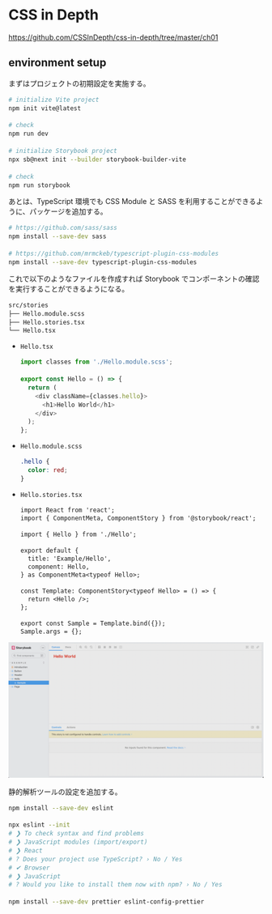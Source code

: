 # CSS in Depth

https://github.com/CSSInDepth/css-in-depth/tree/master/ch01

## environment setup

まずはプロジェクトの初期設定を実施する。

```bash
# initialize Vite project
npm init vite@latest

# check
npm run dev

# initialize Storybook project
npx sb@next init --builder storybook-builder-vite

# check
npm run storybook
```

あとは、TypeScript 環境でも CSS Module と SASS を利用することができるように、パッケージを追加する。

```bash
# https://github.com/sass/sass
npm install --save-dev sass

# https://github.com/mrmckeb/typescript-plugin-css-modules
npm install --save-dev typescript-plugin-css-modules
```

これで以下のようなファイルを作成すれば Storybook でコンポーネントの確認を実行することができるようになる。

```bash
src/stories
├── Hello.module.scss
├── Hello.stories.tsx
└── Hello.tsx
```

- `Hello.tsx`

  ```ts
  import classes from './Hello.module.scss';

  export const Hello = () => {
    return (
      <div className={classes.hello}>
        <h1>Hello World</h1>
      </div>
    );
  };
  ```

- `Hello.module.scss`

  ```scss
  .hello {
    color: red;
  }
  ```

- `Hello.stories.tsx`

  ```tsx
  import React from 'react';
  import { ComponentMeta, ComponentStory } from '@storybook/react';

  import { Hello } from './Hello';

  export default {
    title: 'Example/Hello',
    component: Hello,
  } as ComponentMeta<typeof Hello>;

  const Template: ComponentStory<typeof Hello> = () => {
    return <Hello />;
  };

  export const Sample = Template.bind({});
  Sample.args = {};
  ```

![](assets/HelloComponent.png)

静的解析ツールの設定を追加する。

```bash
npm install --save-dev eslint

npx eslint --init
# ❯ To check syntax and find problems
# ❯ JavaScript modules (import/export)
# ❯ React
# ? Does your project use TypeScript? › No / Yes
# ✔ Browser
# ❯ JavaScript
# ? Would you like to install them now with npm? › No / Yes

npm install --save-dev prettier eslint-config-prettier
```
